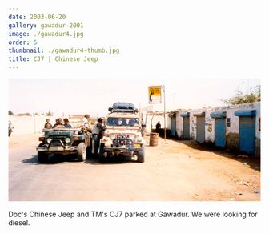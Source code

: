 ```yaml
---
date: 2003-06-20
gallery: gawadur-2001
image: ./gawadur4.jpg
order: 5
thumbnail: ./gawadur4-thumb.jpg
title: CJ7 | Chinese Jeep
---
```


![CJ7 | Chinese Jeep](./gawadur4.jpg)

Doc's Chinese Jeep and TM's CJ7 parked at Gawadur. We were looking for diesel.
